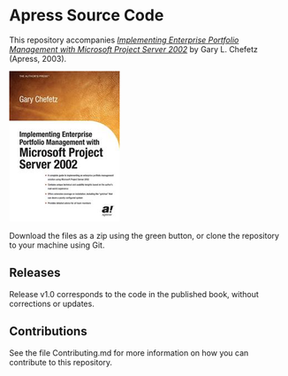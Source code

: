# Apress Source Code

This repository accompanies [*Implementing Enterprise Portfolio Management with Microsoft Project Server 2002*](http://www.apress.com/9781590591185) by Gary L. Chefetz (Apress, 2003).

![Cover image](9781590591185.jpg)

Download the files as a zip using the green button, or clone the repository to your machine using Git.

## Releases

Release v1.0 corresponds to the code in the published book, without corrections or updates.

## Contributions

See the file Contributing.md for more information on how you can contribute to this repository.
